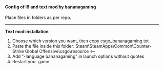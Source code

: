 #### Config of l8 and text mod by bananagaming

Place files in folders as per repo.

---

**Text mod installation**
1. Choose which version you want, then copy csgo_bananagaming.txt
2. Paste the file inside this folder: 
Steam\SteamApps\Common\Counter-Strike Global Offensive\csgo\resource <--
3. Add "-language bananagaming" in launch options without quotes
4. Restart your game